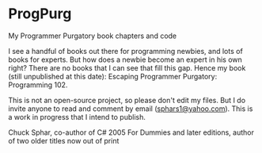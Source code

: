 ProgPurg
========

My Programmer Purgatory book chapters and code

I see a handful of books out there for programming newbies, and lots of books for experts. But how does a newbie
become an expert in his own right? There are no books that I can see that fill this gap. Hence my book (still 
unpublished at this date): Escaping Programmer Purgatory: Programming 102.

This is not an open-source project, so please don't edit my files. But I do invite anyone to read and comment
by email (sphars1@yahoo.com). This is a work in progress that I intend to publish.

Chuck Sphar, co-author of C# 2005 For Dummies and later editions, author of two older titles now out of print
